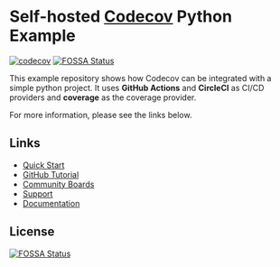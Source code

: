 # Self-hosted [Codecov](https://codecov.cloud.remarkable.engineering) Python Example
[![codecov](https://codecov.cloud.remarkable.engineering/gh/naesheimAS/example-python/branch/main/graph/badge.svg?token=KPCQY440EA)](https://codecov.cloud.remarkable.engineering/gh/naesheimAS/example-python)
[![FOSSA Status](https://app.fossa.com/api/projects/git%2Bgithub.com%2Fcodecov%2Fexample-python.svg?type=shield)](https://app.fossa.com/projects/git%2Bgithub.com%2Fcodecov%2Fexample-python?ref=badge_shield)

This example repository shows how Codecov can be integrated with a simple python project. It uses **GitHub Actions** and **CircleCI** as CI/CD providers and **coverage** as the coverage provider.

For more information, please see the links below.

## Links
- [Quick Start](https://codecov.cloud.remarkable.engineering)
- [GitHub Tutorial](https://docs.codecov.com/docs/github-tutorial)
- [Community Boards](https://community.codecov.io)
- [Support](https://codecov.io/support)
- [Documentation](https://docs.codecov.io)


## License
[![FOSSA Status](https://app.fossa.com/api/projects/git%2Bgithub.com%2Fcodecov%2Fexample-python.svg?type=large)](https://app.fossa.com/projects/git%2Bgithub.com%2Fcodecov%2Fexample-python?ref=badge_large)
